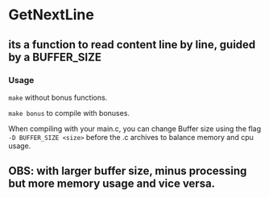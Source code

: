 # GetNextLine
## its a function to read content line by line, guided by a BUFFER_SIZE
### Usage
``make`` without bonus functions.

``make bonus`` to compile with bonuses.

When compiling with your main.c, you can change Buffer size using the flag ```-D BUFFER_SIZE <size>``` before the .c archives to balance memory and cpu usage.

## OBS: with larger buffer size, minus processing but more memory usage and vice versa.
